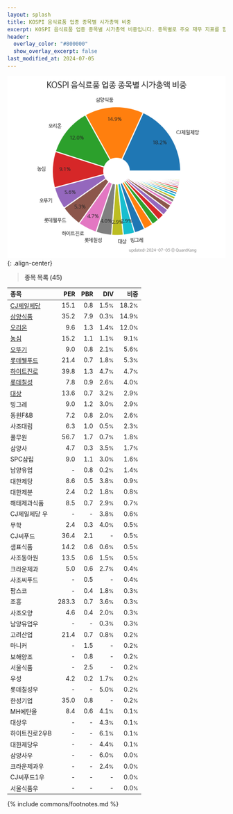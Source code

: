 ```yaml
---
layout: splash
title: KOSPI 음식료품 업종 종목별 시가총액 비중
excerpt: KOSPI 음식료품 업종 종목별 시가총액 비중입니다. 종목별로 주요 재무 지표를 함께 표시합니다.
header:
  overlay_color: "#800000"
  show_overlay_excerpt: false
last_modified_at: 2024-07-05
---
```



![KOSPI 음식료품 업종 종목별 시가총액 비중](/stats/sector/images/kospi_업종_음식료품_종목.png){: .align-center}


> **종목 목록 (45)**<a id="list"></a>

| **종목** | **PER** | **PBR** | **DIV** | **비중** |
| :------- | ------: | ------: | ------: | -------: |
| [CJ제일제당](/097950/) | 15.1 | 0.8 | 1.5<small>%</small> | 18.2<small>%</small> |
| [삼양식품](/003230/) | 35.2 | 7.9 | 0.3<small>%</small> | 14.9<small>%</small> |
| [오리온](/271560/) | 9.6 | 1.3 | 1.4<small>%</small> | 12.0<small>%</small> |
| [농심](/004370/) | 15.2 | 1.1 | 1.1<small>%</small> | 9.1<small>%</small> |
| [오뚜기](/007310/) | 9.0 | 0.8 | 2.1<small>%</small> | 5.6<small>%</small> |
| [롯데웰푸드](/280360/) | 21.4 | 0.7 | 1.8<small>%</small> | 5.3<small>%</small> |
| [하이트진로](/000080/) | 39.8 | 1.3 | 4.7<small>%</small> | 4.7<small>%</small> |
| [롯데칠성](/005300/) | 7.8 | 0.9 | 2.6<small>%</small> | 4.0<small>%</small> |
| [대상](/001680/) | 13.6 | 0.7 | 3.2<small>%</small> | 2.9<small>%</small> |
| 빙그레 | 9.0 | 1.2 | 3.0<small>%</small> | 2.9<small>%</small> |
| 동원F&B | 7.2 | 0.8 | 2.0<small>%</small> | 2.6<small>%</small> |
| 사조대림 | 6.3 | 1.0 | 0.5<small>%</small> | 2.3<small>%</small> |
| 풀무원 | 56.7 | 1.7 | 0.7<small>%</small> | 1.8<small>%</small> |
| 삼양사 | 4.7 | 0.3 | 3.5<small>%</small> | 1.7<small>%</small> |
| SPC삼립 | 9.0 | 1.1 | 3.0<small>%</small> | 1.6<small>%</small> |
| 남양유업 | - | 0.8 | 0.2<small>%</small> | 1.4<small>%</small> |
| 대한제당 | 8.6 | 0.5 | 3.8<small>%</small> | 0.9<small>%</small> |
| 대한제분 | 2.4 | 0.2 | 1.8<small>%</small> | 0.8<small>%</small> |
| 해태제과식품 | 8.5 | 0.7 | 2.9<small>%</small> | 0.7<small>%</small> |
| CJ제일제당 우 | - | - | 3.8<small>%</small> | 0.6<small>%</small> |
| 무학 | 2.4 | 0.3 | 4.0<small>%</small> | 0.5<small>%</small> |
| CJ씨푸드 | 36.4 | 2.1 | - | 0.5<small>%</small> |
| 샘표식품 | 14.2 | 0.6 | 0.6<small>%</small> | 0.5<small>%</small> |
| 사조동아원 | 13.5 | 0.6 | 1.5<small>%</small> | 0.5<small>%</small> |
| 크라운제과 | 5.0 | 0.6 | 2.7<small>%</small> | 0.4<small>%</small> |
| 사조씨푸드 | - | 0.5 | - | 0.4<small>%</small> |
| 팜스코 | - | 0.4 | 1.8<small>%</small> | 0.3<small>%</small> |
| 조흥 | 283.3 | 0.7 | 3.6<small>%</small> | 0.3<small>%</small> |
| 사조오양 | 4.6 | 0.4 | 2.0<small>%</small> | 0.3<small>%</small> |
| 남양유업우 | - | - | 0.3<small>%</small> | 0.3<small>%</small> |
| 고려산업 | 21.4 | 0.7 | 0.8<small>%</small> | 0.2<small>%</small> |
| 마니커 | - | 1.5 | - | 0.2<small>%</small> |
| 보해양조 | - | 0.8 | - | 0.2<small>%</small> |
| 서울식품 | - | 2.5 | - | 0.2<small>%</small> |
| 우성 | 4.2 | 0.2 | 1.7<small>%</small> | 0.2<small>%</small> |
| 롯데칠성우 | - | - | 5.0<small>%</small> | 0.2<small>%</small> |
| 한성기업 | 35.0 | 0.8 | - | 0.2<small>%</small> |
| MH에탄올 | 8.4 | 0.6 | 4.1<small>%</small> | 0.1<small>%</small> |
| 대상우 | - | - | 4.3<small>%</small> | 0.1<small>%</small> |
| 하이트진로2우B | - | - | 6.1<small>%</small> | 0.1<small>%</small> |
| 대한제당우 | - | - | 4.4<small>%</small> | 0.1<small>%</small> |
| 삼양사우 | - | - | 6.0<small>%</small> | 0.0<small>%</small> |
| 크라운제과우 | - | - | 2.4<small>%</small> | 0.0<small>%</small> |
| CJ씨푸드1우 | - | - | - | 0.0<small>%</small> |
| 서울식품우 | - | - | - | 0.0<small>%</small> |

{% include commons/footnotes.md %}